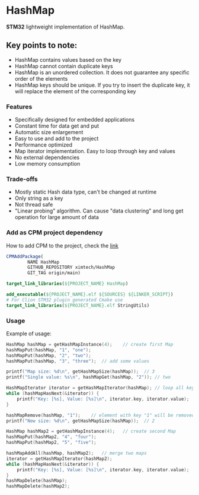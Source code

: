 # HashMap
**STM32** lightweight implementation of HashMap.

## Key points to note:

- HashMap contains values based on the key
- HashMap cannot contain duplicate keys
- HashMap is an unordered collection. It does not guarantee any specific order of the elements
- HashMap keys should be unique. If you try to insert the duplicate key, it will replace the element of the corresponding key

### Features

- Specifically designed for embedded applications
- Constant time for data get and put
- Automatic size enlargement
- Easy to use and add to the project
- Performance optimized
- Map iterator implementation. Easy to loop through key and values
- No external dependencies
- Low memory consumption

### Trade-offs

- Mostly static Hash data type, can't be changed at runtime
- Only string as a key
- Not thread safe
- "Linear probing" algorithm. Can cause "data clustering" and long get operation for large amount of data

### Add as CPM project dependency
How to add CPM to the project, check the [link](https://github.com/cpm-cmake/CPM.cmake)
```cmake
CPMAddPackage(
        NAME HashMap
        GITHUB_REPOSITORY ximtech/HashMap
        GIT_TAG origin/main)

target_link_libraries(${PROJECT_NAME} HashMap)
```
```cmake
add_executable(${PROJECT_NAME}.elf ${SOURCES} ${LINKER_SCRIPT})
# For Clion STM32 plugin generated Cmake use 
target_link_libraries(${PROJECT_NAME}.elf StringUtils)
```

### Usage

Example of usage:
```C
HashMap hashMap = getHashMapInstance(4);    // create first Map
hashMapPut(hashMap, "1", "one");
hashMapPut(hashMap, "2", "two");
hashMapPut(hashMap, "3", "three");  // add some values

printf("Map size: %d\n", getHashMapSize(hashMap));  // 3
printf("Single value: %s\n", hashMapGet(hashMap, "2")); // two

HashMapIterator iterator = getHashMapIterator(hashMap); // loop all keys and values
while (hashMapHasNext(&iterator)) {
    printf("Key: [%s], Value: [%s]\n", iterator.key, iterator.value);
}

hashMapRemove(hashMap, "1");    // element with key "1" will be removed from Map
printf("New size: %d\n", getHashMapSize(hashMap));  // 2

HashMap hashMap2 = getHashMapInstance(4);   // create second Map
hashMapPut(hashMap2, "4", "four");
hashMapPut(hashMap2, "5", "five");

hashMapAddAll(hashMap, hashMap2);   // merge two maps
iterator = getHashMapIterator(hashMap2);
while (hashMapHasNext(&iterator)) {
    printf("Key: [%s], Value: [%s]\n", iterator.key, iterator.value);
}
hashMapDelete(hashMap);
hashMapDelete(hashMap2);
```

